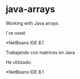 # java-arrays
Working with Java arrays

I´ve used:

*NetBeans IDE 8.1

Trabajando con matrices en Java

He utilizado:

*NetBeans IDE 8.1
